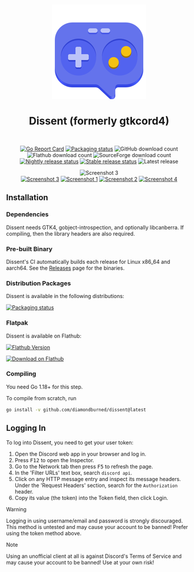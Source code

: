 <div align="center">

![Dissent logo](./internal/icons/hicolor/scalable/apps/so.libdb.Dissent.svg)

<h1>Dissent (formerly gtkcord4)</h1>

<br>

[![Go Report Card](https://goreportcard.com/badge/github.com/diamondburned/dissent)](https://goreportcard.com/report/github.com/diamondburned/dissent)
[![Packaging status](https://img.shields.io/repology/repositories/dissent?label=in%20repositories)](https://repology.org/project/dissent/versions)
![GitHub download count](https://img.shields.io/github/downloads/diamondburned/dissent/total?label=GitHub%20Downloads&logo=github)
![Flathub download count](https://img.shields.io/flathub/downloads/so.libdb.dissent?logo=flatpak&logoColor=orange&label=Flatpak%20Installs&color=orange)
![SourceForge download count](https://img.shields.io/sourceforge/dt/dissent.mirror?label=SourceForge%20Downloads&logo=sourceforge&color=orange)
[![Nightly release status](https://img.shields.io/github/deployments/diamondburned/dissent/Nightly%20release?logo=github&label=Nightly%20Build)](https://github.com/diamondburned/dissent/deployments/Nightly%20release)
[![Stable release status](https://img.shields.io/github/deployments/diamondburned/dissent/Stable%20release?logo=github&label=Stable%20Build)](https://github.com/diamondburned/dissent/deployments/Stable%20release)
![Latest release](https://img.shields.io/github/v/tag/diamondburned/dissent?filter=!nightly&label=Latest%20Release&color=blue)

<img src="./.github/screenshot6/03.png" alt="Screenshot 3" width="800">

<div>
  <a href="./.github/screenshot6/03.png"><img src="./.github/screenshot6/03.png" alt="Screenshot 3" width="150"></a>
  <a href="./.github/screenshot6/01.png"><img src="./.github/screenshot6/01.png" alt="Screenshot 1" width="150"></a>
  <a href="./.github/screenshot6/02.png"><img src="./.github/screenshot6/02.png" alt="Screenshot 2" width="150"></a>
  <a href="./.github/screenshot6/04.png"><img src="./.github/screenshot6/04.png" alt="Screenshot 4" width="150"></a>
</div>

</div>

## Installation

### Dependencies

Dissent needs GTK4, gobject-introspection, and optionally libcanberra. If compiling, then the library
headers are also required.

### Pre-built Binary

Dissent's CI automatically builds each release for Linux x86_64 and aarch64.
See the [Releases](https://github.com/diamondburned/dissent/releases) page for
the binaries.

### Distribution Packages

Dissent is available in the following distributions:

<a href="https://repology.org/project/dissent/versions">
    <img src="https://repology.org/badge/vertical-allrepos/dissent.svg" alt="Packaging status">
</a>

### Flatpak

Dissent is available on Flathub:

[![Flathub Version](https://img.shields.io/flathub/v/so.libdb.dissent?logo=flatpak&logoColor=orange&label=Flathub)](https://flathub.org/apps/details/so.libdb.dissent)

<a href="https://flathub.org/apps/details/so.libdb.dissent">
    <img src="https://flathub.org/assets/badges/flathub-badge-en.svg" alt="Download on Flathub" width="180">
</a>

### Compiling

You need Go 1.18+ for this step.

To compile from scratch, run

```sh
go install -v github.com/diamondburned/dissent@latest
```

## Logging In

To log into Dissent, you need to get your user token:

1. Open the Discord web app in your browser and log in.
2. Press <kbd>F12</kbd> to open the Inspector.
3. Go to the Network tab then press <kbd>F5</kbd> to refresh the page.
4. In the 'Filter URLs' text box, search `discord api`.
5. Click on any HTTP message entry and inspect its message headers. Under
   the 'Request Headers' section, search for the `Authorization` header.
6. Copy its value (the token) into the Token field, then click Login.

> [!WARNING]
> Logging in using username/email and password is strongly discouraged. This
> method is untested and may cause your account to be banned! Prefer using the
> token method above.

> [!NOTE]
> Using an unofficial client at all is against Discord's Terms of Service and
> may cause your account to be banned! Use at your own risk!

